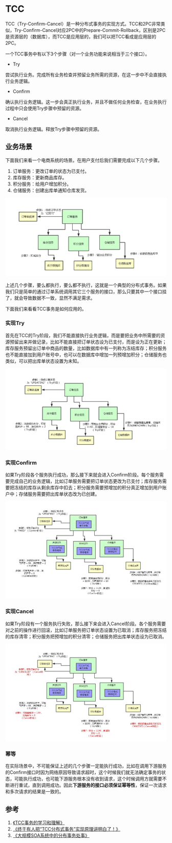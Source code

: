 # TCC

TCC（Try-Confirm-Cancel）是一种分布式事务的实现方式。TCC和2PC非常类似，Try-Confirm-Cancel对应2PC中的Prepare-Commit-Rollback，区别是2PC是资源层的（数据库），而TCC是应用层的，我们可以把TCC看成是应用层的2PC。

一个TCC事务中有以下3个步骤（对一个业务功能来说相当于三个接口）。

- Try

尝试执行业务。完成所有业务检查并预留业务所需的资源，在这一步中不会直接执行业务逻辑。

- Confirm

确认执行业务逻辑。这一步会真正执行业务，并且不做任何业务检查，在业务执行过程中只会使用Try步骤中预留的资源。

- Cancel

取消执行业务逻辑。释放Try步骤中预留的资源。

## 业务场景

下面我们来看一个电商系统的场景。在用户支付后我们需要完成以下几个步骤。

1. 订单服务：更改订单的状态为已支付。
2. 库存服务：更新商品库存。
3. 积分服务：给用户增加积分。
4. 仓储服务：创建出库单通知仓库发货。

![](resources/try_confirm_cancel_2.png)

上述几个步骤，要么都执行，要么都不执行，这就是一个典型的分布式事务。如果我们只是简单的通过订单系统调用其它三个服务的接口，那么只要其中一个接口挂了，就会导致数据不一致，显然不满足需求。

下面我们来看看TCC事务是如何应用的。

### 实现Try

首先在TCC的Try阶段，我们不能直接执行业务逻辑，而是要把业务中所需要的资源预留出来并做记录，比如不能直接把订单状态设为已支付，而是设为正在更新；库存服务预留出订单中商品的数量，比如数据库中有一列称为冻结库存；积分服务也不能直接加到用户账号中，也可以在数据库中增加一列预增加积分；仓储服务也类似，可以把出库单状态设置为未知。

![](resources/try_confirm_cancel_3.png)

### 实现Confirm

如果Try阶段各个服务执行成功，那么接下来就会进入Confirm阶段。每个服务需要完成自己的业务逻辑，比如订单服务需要把订单状态更改为已支付；库存服务需要把冻结的库存从剩余库存中扣去；积分服务需要预增加的积分真正增加到用户账户中；存储服务需要把出库单状态改为已创建。

![](resources/try_confirm_cancel_4.jpeg)

### 实现Cancel

如果Try阶段有一个服务执行失败，那么接下来会进入Cancel阶段。各个服务需要对之前的操作进行回滚，比如订单服务把订单状态设置为已取消；库存服务把冻结的库存清零；积分服务把预增加的积分清零；仓储服务把出库单状态设为已取消。

![](resources/try_confirm_cancel_5.jpeg)

### 幂等

在实际场景中，不可能保证上述的几个步骤一定能执行成功，比如在调用下游服务的Confirm接口时因为网络原因导致请求超时，这个时候我们就无法确定事务的状态，可能执行成功，也可能下游服务根本没有收到请求，这个时候调用方就需要不断进行重试，直到调用成功。因此**下游服务的接口必须保证幂等性**，保证一次请求和多次请求的结果是一致的。

## 参考

1. [《TCC事务的学习和理解》](https://blog.souche.com/tccshi-wu-de-xue-xi-he-li-jie/)
2. [《终于有人把“TCC分布式事务”实现原理讲明白了！》](http://developer.51cto.com/art/201811/587425.htm)
3. [《大规模SOA系统中的分布事务处事》](resources/try_confirm_cancel_1.pdf)
